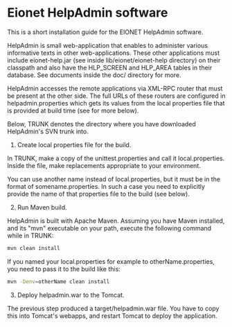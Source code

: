 Eionet HelpAdmin software
=========================

This is a short installation guide for the EIONET HelpAdmin software.

HelpAdmin is small web-application that enables to administer various
informative texts in other web-applications. These other applications
must include eionet-help.jar (see inside lib/eionet/eionet-help directory)
on their classpath and also have the HLP_SCREEN and HLP_AREA tables
in their database. See documents inside the doc/ directory for more.

HelpAdmin accesses the remote applications via XML-RPC router that
must be present at the other side. The full URLs of these routers
are configured in helpadmin.properties which gets its values from
the local properties file that is provided at build time (see for
more below).

Below, TRUNK denotes the directory where you have downloaded HelpAdmin's
SVN trunk into.


1. Create local properties file for the build.

In TRUNK, make a copy of the unittest.properties and call it
local.properties. Inside the file, make replacements appropriate
to your environment.

You can use another name instead of local.properties, but it must be
in the format of somename.properties. In such a case you need to
explicitly provide the name of that properties file to the build
(see below).

2. Run Maven build.

HelpAdmin is built with Apache Maven.
Assuming you have Maven installed, and its "mvn" executable on your
path, execute the following command while in TRUNK:

```sh
mvn clean install
```

If you named your local.properties for example to otherName.properties,
you need to pass it to the build like this:

```sh
mvn -Denv=otherName clean install
```

3. Deploy helpadmin.war to the Tomcat.

The previous step produced a target/helpadmin.war file.
You have to copy this into Tomcat's webapps, and restart Tomcat
to deploy the application.


